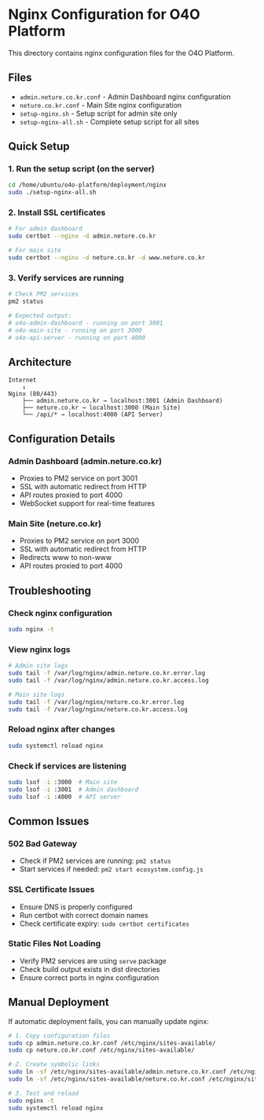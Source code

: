 # Nginx Configuration for O4O Platform

This directory contains nginx configuration files for the O4O Platform.

## Files

- `admin.neture.co.kr.conf` - Admin Dashboard nginx configuration
- `neture.co.kr.conf` - Main Site nginx configuration
- `setup-nginx.sh` - Setup script for admin site only
- `setup-nginx-all.sh` - Complete setup script for all sites

## Quick Setup

### 1. Run the setup script (on the server)

```bash
cd /home/ubuntu/o4o-platform/deployment/nginx
sudo ./setup-nginx-all.sh
```

### 2. Install SSL certificates

```bash
# For admin dashboard
sudo certbot --nginx -d admin.neture.co.kr

# For main site
sudo certbot --nginx -d neture.co.kr -d www.neture.co.kr
```

### 3. Verify services are running

```bash
# Check PM2 services
pm2 status

# Expected output:
# o4o-admin-dashboard - running on port 3001
# o4o-main-site - running on port 3000
# o4o-api-server - running on port 4000
```

## Architecture

```
Internet
    ↓
Nginx (80/443)
    ├── admin.neture.co.kr → localhost:3001 (Admin Dashboard)
    ├── neture.co.kr → localhost:3000 (Main Site)
    └── /api/* → localhost:4000 (API Server)
```

## Configuration Details

### Admin Dashboard (admin.neture.co.kr)
- Proxies to PM2 service on port 3001
- SSL with automatic redirect from HTTP
- API routes proxied to port 4000
- WebSocket support for real-time features

### Main Site (neture.co.kr)
- Proxies to PM2 service on port 3000
- SSL with automatic redirect from HTTP
- Redirects www to non-www
- API routes proxied to port 4000

## Troubleshooting

### Check nginx configuration
```bash
sudo nginx -t
```

### View nginx logs
```bash
# Admin site logs
sudo tail -f /var/log/nginx/admin.neture.co.kr.error.log
sudo tail -f /var/log/nginx/admin.neture.co.kr.access.log

# Main site logs
sudo tail -f /var/log/nginx/neture.co.kr.error.log
sudo tail -f /var/log/nginx/neture.co.kr.access.log
```

### Reload nginx after changes
```bash
sudo systemctl reload nginx
```

### Check if services are listening
```bash
sudo lsof -i :3000  # Main site
sudo lsof -i :3001  # Admin dashboard
sudo lsof -i :4000  # API server
```

## Common Issues

### 502 Bad Gateway
- Check if PM2 services are running: `pm2 status`
- Start services if needed: `pm2 start ecosystem.config.js`

### SSL Certificate Issues
- Ensure DNS is properly configured
- Run certbot with correct domain names
- Check certificate expiry: `sudo certbot certificates`

### Static Files Not Loading
- Verify PM2 services are using `serve` package
- Check build output exists in dist directories
- Ensure correct ports in nginx configuration

## Manual Deployment

If automatic deployment fails, you can manually update nginx:

```bash
# 1. Copy configuration files
sudo cp admin.neture.co.kr.conf /etc/nginx/sites-available/
sudo cp neture.co.kr.conf /etc/nginx/sites-available/

# 2. Create symbolic links
sudo ln -sf /etc/nginx/sites-available/admin.neture.co.kr.conf /etc/nginx/sites-enabled/
sudo ln -sf /etc/nginx/sites-available/neture.co.kr.conf /etc/nginx/sites-enabled/

# 3. Test and reload
sudo nginx -t
sudo systemctl reload nginx
```